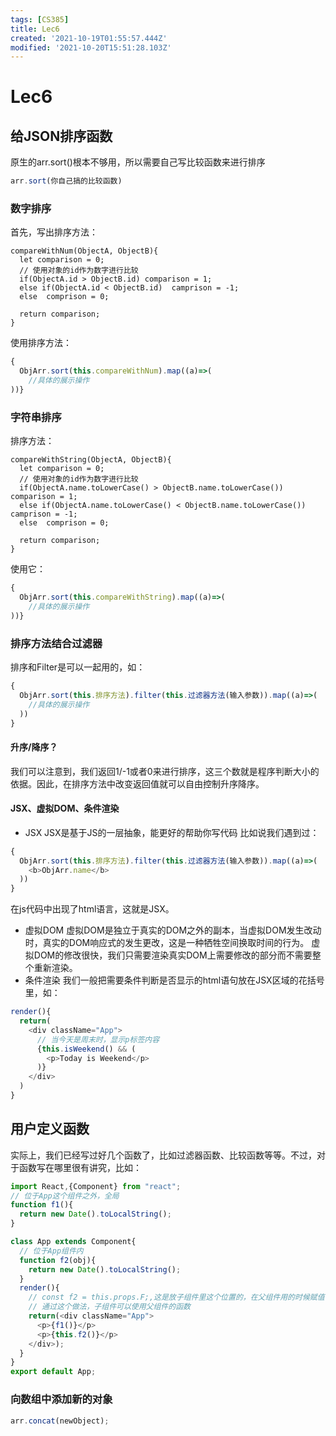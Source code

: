```yaml
---
tags: [CS385]
title: Lec6
created: '2021-10-19T01:55:57.444Z'
modified: '2021-10-20T15:51:28.103Z'
---
```


# Lec6
## 给JSON排序函数
原生的arr.sort()根本不够用，所以需要自己写比较函数来进行排序
```JavaScript
arr.sort(你自己搞的比较函数)
```
### 数字排序
首先，写出排序方法：
```JacaScript
compareWithNum(ObjectA, ObjectB){
  let comparison = 0;
  // 使用对象的id作为数字进行比较
  if(ObjectA.id > ObjectB.id) comparison = 1;
  else if(ObjectA.id < ObjectB.id)  camprison = -1;
  else  comprison = 0;

  return comparison;
}
```
使用排序方法：
```JavaScript
{
  ObjArr.sort(this.compareWithNum).map((a)=>(
    //具体的展示操作
))}
```

### 字符串排序
排序方法：
```JacaScript
compareWithString(ObjectA, ObjectB){
  let comparison = 0;
  // 使用对象的id作为数字进行比较
  if(ObjectA.name.toLowerCase() > ObjectB.name.toLowerCase()) comparison = 1;
  else if(ObjectA.name.toLowerCase() < ObjectB.name.toLowerCase())  camprison = -1;
  else  comprison = 0;

  return comparison;
}
```
使用它：
```JavaScript
{
  ObjArr.sort(this.compareWithString).map((a)=>(
    //具体的展示操作
))}
```

### 排序方法结合过滤器
排序和Filter是可以一起用的，如：
```JavaScript
{
  ObjArr.sort(this.排序方法).filter(this.过滤器方法(输入参数)).map((a)=>(
    //具体的展示操作
  ))
}
```

#### 升序/降序？
我们可以注意到，我们返回1/-1或者0来进行排序，这三个数就是程序判断大小的依据。因此，在排序方法中改变返回值就可以自由控制升序降序。

#### JSX、虚拟DOM、条件渲染
- JSX
JSX是基于JS的一层抽象，能更好的帮助你写代码
比如说我们遇到过：
```JavaScript
{
  ObjArr.sort(this.排序方法).filter(this.过滤器方法(输入参数)).map((a)=>(
    <b>ObjArr.name</b>
  ))
}
```
在js代码中出现了html语言，这就是JSX。
- 虚拟DOM
虚拟DOM是独立于真实的DOM之外的副本，当虚拟DOM发生改动时，真实的DOM响应式的发生更改，这是一种牺牲空间换取时间的行为。
虚拟DOM的修改很快，我们只需要渲染真实DOM上需要修改的部分而不需要整个重新渲染。
- 条件渲染
我们一般把需要条件判断是否显示的html语句放在JSX区域的花括号里，如：
```JavaScript
render(){
  return(
    <div className="App">
      // 当今天是周末时，显示p标签内容
      {this.isWeekend() && (
        <p>Today is Weekend</p>
      )}
    </div>
  )
}
```

## 用户定义函数
实际上，我们已经写过好几个函数了，比如过滤器函数、比较函数等等。不过，对于函数写在哪里很有讲究，比如：
```JavaScript
import React,{Component} from "react";
// 位于App这个组件之外，全局
function f1(){
  return new Date().toLocalString(); 
}

class App extends Component{
  // 位于App组件内
  function f2(obj){
    return new Date().toLocalString(); 
  }
  render(){
    // const f2 = this.props.F;,这是放子组件里这个位置的，在父组件用的时候赋值
    // 通过这个做法，子组件可以使用父组件的函数
    return(<div className="App">
      <p>{f1()}</p>
      <p>{this.f2()}</p>
    </div>);
  }
}
export default App;
```

### 向数组中添加新的对象
```JavaScript
arr.concat(newObject);
```













